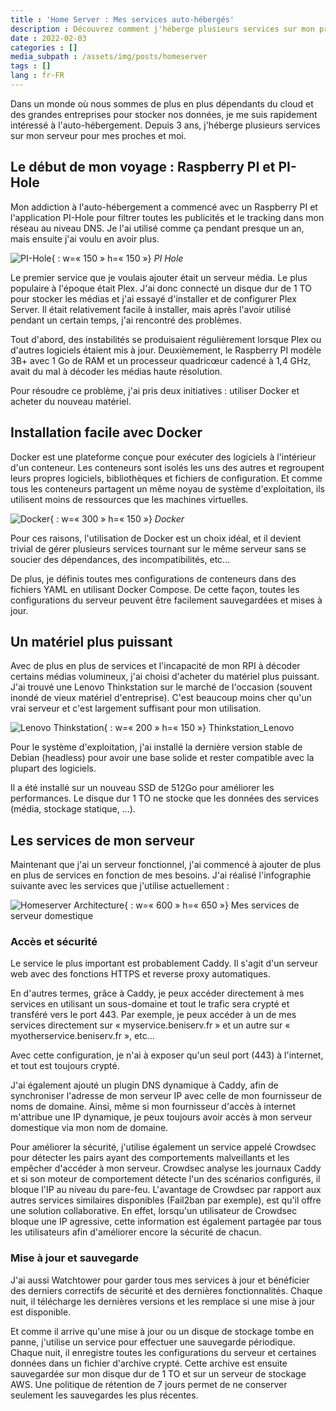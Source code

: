 ```yaml
---
title : 'Home Server : Mes services auto-hébergés'
description : Découvrez comment j'héberge plusieurs services sur mon propre serveur
date : 2022-02-03
categories : []
media_subpath : /assets/img/posts/homeserver
tags : []
lang : fr-FR
---
```


Dans un monde où nous sommes de plus en plus dépendants du cloud et des grandes entreprises pour stocker nos données, je me suis rapidement intéressé à l'auto-hébergement. Depuis 3 ans, j'héberge plusieurs services sur mon serveur pour mes proches et moi.

## Le début de mon voyage : Raspberry PI et PI-Hole 

Mon addiction à l'auto-hébergement a commencé avec un Raspberry PI et l'application PI-Hole pour filtrer toutes les publicités et le tracking dans mon réseau au niveau DNS. Je l'ai utilisé comme ça pendant presque un an, mais ensuite j'ai voulu en avoir plus. 

![PI-Hole](pihole.png){ : w=« 150 » h=« 150 »}
_PI Hole_

Le premier service que je voulais ajouter était un serveur média. Le plus populaire à l'époque était Plex. 
J'ai donc connecté un disque dur de 1 TO pour stocker les médias et j'ai essayé d'installer et de configurer Plex Server. Il était relativement facile à installer, mais après l'avoir utilisé pendant un certain temps, j'ai rencontré des problèmes. 

Tout d'abord, des instabilités se produisaient régulièrement lorsque Plex ou d'autres logiciels étaient mis à jour. 
Deuxièmement, le Raspberry PI modèle 3B+ avec 1 Go de RAM et un processeur quadricœur cadencé à 1,4 GHz, avait du mal à décoder les médias haute résolution. 

Pour résoudre ce problème, j'ai pris deux initiatives : utiliser Docker et acheter du nouveau matériel.

## Installation facile avec Docker

Docker est une plateforme conçue pour exécuter des logiciels à l'intérieur d'un conteneur. Les conteneurs sont isolés les uns des autres et regroupent leurs propres logiciels, bibliothèques et fichiers de configuration. Et comme tous les conteneurs partagent un même noyau de système d'exploitation, ils utilisent moins de ressources que les machines virtuelles. 

![Docker](docker.png){ : w=« 300 » h=« 150 »}
_Docker_

Pour ces raisons, l'utilisation de Docker est un choix idéal, et il devient trivial de gérer plusieurs services tournant sur le même serveur sans se soucier des dépendances, des incompatibilités, etc...

De plus, je définis toutes mes configurations de conteneurs dans des fichiers YAML en utilisant Docker Compose. De cette façon, toutes les configurations du serveur peuvent être facilement sauvegardées et mises à jour.

## Un matériel plus puissant

Avec de plus en plus de services et l'incapacité de mon RPI à décoder certains médias volumineux, j'ai choisi d'acheter du matériel plus puissant. J'ai trouvé une Lenovo Thinkstation sur le marché de l'occasion (souvent inondé de vieux matériel d'entreprise). C'est beaucoup moins cher qu'un vrai serveur et c'est largement suffisant pour mon utilisation.

![Lenovo Thinkstation](lenovo.png){ : w=« 200 » h=« 150 »}
Thinkstation_Lenovo

Pour le système d'exploitation, j'ai installé la dernière version stable de Debian (headless) pour avoir une base solide et rester compatible avec la plupart des logiciels.

Il a été installé sur un nouveau SSD de 512Go pour améliorer les performances. Le disque dur 1 TO ne stocke que les données des services (média, stockage statique, ...).

## Les services de mon serveur

Maintenant que j'ai un serveur fonctionnel, j'ai commencé à ajouter de plus en plus de services en fonction de mes besoins. J'ai réalisé l'infographie suivante avec les services que j'utilise actuellement :

![Homeserver Architecture](beniserv.png){ : w=« 600 » h=« 650 »}
Mes services de serveur domestique

### Accès et sécurité

Le service le plus important est probablement Caddy. Il s'agit d'un serveur web avec des fonctions HTTPS et reverse proxy automatiques. 

En d'autres termes, grâce à Caddy, je peux accéder directement à mes services en utilisant un sous-domaine et tout le trafic sera crypté et transféré vers le port 443. Par exemple, je peux accéder à un de mes services directement sur « myservice.beniserv.fr » et un autre sur « myotherservice.beniserv.fr », etc...

Avec cette configuration, je n'ai à exposer qu'un seul port (443) à l'internet, et tout est toujours crypté.

J'ai également ajouté un plugin DNS dynamique à Caddy, afin de synchroniser l'adresse de mon serveur IP avec celle de mon fournisseur de noms de domaine. Ainsi, même si mon fournisseur d'accès à internet m'attribue une IP dynamique, je peux toujours avoir accès à mon serveur domestique via mon nom de domaine.

Pour améliorer la sécurité, j'utilise également un service appelé Crowdsec pour détecter les pairs ayant des comportements malveillants et les empêcher d'accéder à mon serveur. Crowdsec analyse les journaux Caddy et si son moteur de comportement détecte l'un des scénarios configurés, il bloque l'IP au niveau du pare-feu. L'avantage de Crowdsec par rapport aux autres services similaires disponibles (Fail2ban par exemple), est qu'il offre une solution collaborative. En effet, lorsqu'un utilisateur de Crowdsec bloque une IP agressive, cette information est également partagée par tous les utilisateurs afin d'améliorer encore la sécurité de chacun.

### Mise à jour et sauvegarde

J'ai aussi Watchtower pour garder tous mes services à jour et bénéficier des derniers correctifs de sécurité et des dernières fonctionnalités. Chaque nuit, il télécharge les dernières versions et les remplace si une mise à jour est disponible.

Et comme il arrive qu'une mise à jour ou un disque de stockage tombe en panne, j'utilise un service pour effectuer une sauvegarde périodique. Chaque nuit, il enregistre toutes les configurations du serveur et certaines données dans un fichier d'archive crypté. Cette archive est ensuite sauvegardée sur mon disque dur de 1 TO et sur un serveur de stockage AWS. Une politique de rétention de 7 jours permet de ne conserver seulement les sauvegardes les plus récentes.
